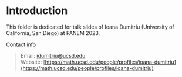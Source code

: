 # Introduction

This folder is dedicated for talk slides of Ioana Dumitriu (University of California, San Diego) at PANEM 2023.

Contact info
>Email: idumitriu@ucsd.edu \
>Website: [https://math.ucsd.edu/people/profiles/ioana-dumitriu](https://math.ucsd.edu/people/profiles/ioana-dumitriu)
